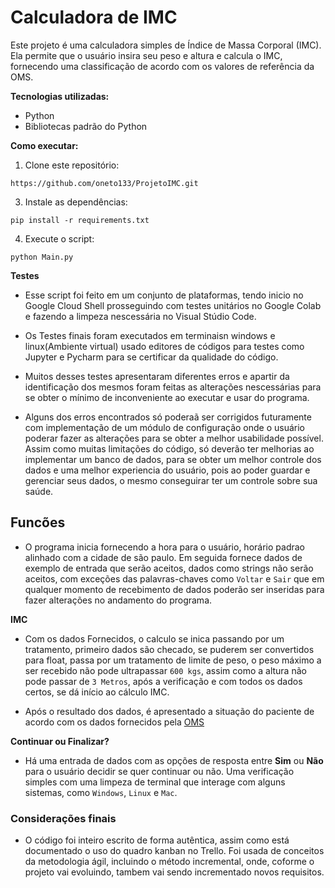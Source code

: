 # Calculadora de IMC

Este projeto é uma calculadora simples de Índice de Massa Corporal (IMC). Ela permite que o usuário insira seu peso e altura e calcula o IMC, fornecendo uma classificação de acordo com os valores de referência da OMS.


**Tecnologias utilizadas:**

* Python
* Bibliotecas padrão do Python


**Como executar:**

1. Clone este repositório:
```
https://github.com/oneto133/ProjetoIMC.git
```
3. Instale as dependências:
```
pip install -r requirements.txt
```

4. Execute o script:
```
python Main.py
```


**Testes**

* Esse script foi feito em um conjunto de plataformas, tendo inicio no Google Cloud Shell
prosseguindo com testes unitários no Google Colab e fazendo a limpeza nescessária no Visual
Stúdio Code.

* Os Testes finais foram executados em terminaisn windows e linux(Ambiente virtual)
usado editores de códigos para testes como Jupyter e Pycharm para se certificar da qualidade
do código.

* Muitos desses testes apresentaram diferentes erros e apartir da identificação dos mesmos foram
feitas as alterações nescessárias para se obter o mínimo de inconveniente ao executar e usar do
programa.

* Alguns dos erros encontrados só poderaã ser corrigidos futuramente com implementação de um módulo
de configuração onde o usuário poderar fazer as alterações para se obter a melhor usabilidade possível.
Assim como muitas limitações do código, só deverão ter melhorias ao implementar um banco de dados, para
se obter um melhor controle dos dados e uma melhor experiencia do usuário, pois ao poder guardar e
gerenciar seus dados, o mesmo conseguirar ter um controle sobre sua saúde.


## Funcões

* O programa inicia fornecendo a hora para o usuário, horário padrao alinhado com a cidade de são paulo. Em seguida fornece dados de exemplo de entrada que serão aceitos, dados como strings não serão aceitos, com exceções das palavras-chaves como `Voltar` e `Sair` que em qualquer momento de recebimento de dados poderão ser inseridas para fazer alterações no andamento do programa.


**IMC**

* Com os dados Fornecidos, o calculo se inica passando por um tratamento, primeiro dados são checado, se puderem ser convertidos para float, passa por um tratamento de limite de peso, o peso máximo a ser recebido não pode ultrapassar `600 kgs`, assim como a altura não pode passar de `3 Metros`, após a verificação e com todos os dados certos, se dá início ao cálculo IMC.

* Após o resultado dos dados, é apresentado a situação do paciente de acordo com os dados fornecidos pela [OMS](https://aps.bvs.br/apps/calculadoras/?page=6)


**Continuar ou Finalizar?**

* Há uma entrada de dados com as opções de resposta entre **Sim** ou **Não** para o usuário decidir se quer continuar ou não. Uma verificação simples com uma limpeza de terminal que interage com alguns sistemas, como `Windows`, `Linux` e `Mac`.

### Considerações finais

* O código foi inteiro escrito de forma autêntica, assim como está documentado o uso do quadro kanban
no Trello. Foi usada de conceitos da metodologia ágil, incluindo o método incremental, onde, coforme
o projeto vai evoluindo, tambem vai sendo incrementado novos requisitos.
